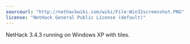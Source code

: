 ```yaml
---
sourceurl: "http://nethackwiki.com/wiki/File:Win32screenshot.PNG"
license: "NetHack General Public License (default)"
---
```

NetHack 3.4.3 running on Windows XP with tiles.
